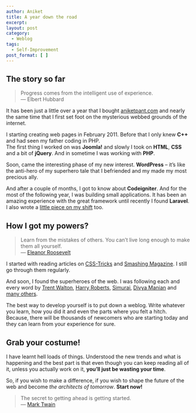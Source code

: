 ```yaml
---
author: Aniket
title: A year down the road
excerpt:
layout: post
category:
  - Weblog
tags:
  - Self-Improvement
post_format: [ ]
---
```

## The story so far

> Progress comes from the intelligent use of experience.  
> — Elbert Hubbard

It has been just a little over a year that I bought [aniketpant.com][1] and nearly the same time that I first set foot on the mysterious webbed grounds of the internet.

I starting creating web pages in February 2011. Before that I only knew **C++** and had seen my father coding in PHP.  
The first thing I worked on was **Joomla!** and slowly I took on **HTML**, **CSS** and a bit of **jQuery**. And in sometime I was working with **PHP**.

Soon, came the interesting phase of my new interest. **WordPress** – it’s like the anti-hero of my superhero tale that I befriended and my made my most precious ally.

And after a couple of months, I got to know about **Codeigniter**. And for the most of the following year, I was building small applications. It has been an amazing experience with the great framework until recently I found **Laravel**. I also wrote a [little piece on my shift][2] too.

## How I got my powers?

> Learn from the mistakes of others. You can’t live long enough to make them all yourself.  
> — [Eleanor Roosevelt][3]<aside></aside> 

I started with reading articles on [CSS-Tricks][4] and [Smashing Magazine][5]. I still go through them regularly.

And soon, I found the superheroes of the web. I was following each and every word by [Trent Walton][6], [Harry Roberts][7], [Simurai][8], [Divya Manian][9] and [many others][10].

The best way to develop yourself is to put down a weblog. Write whatever you learn, how you did it and even the parts where you felt a hitch. Because, there will be thousands of newcomers who are starting today and they can learn from your experience for sure.

## Grab your costume!

I have learnt hell loads of things. Understood the new trends and what is happening and the best part is that even though you can keep reading all of it, unless you actually work on it, **you’ll just be wasting your time**.

So, if you wish to make a difference, if you wish to shape the future of the web and become *the architects of tomorrow*. **Start now!**

> The secret to getting ahead is getting started.  
> — [Mark Twain][11]

 [1]: http://aniketpant.com "My Website"
 [2]: http://www.aniketpant.com/article/a-shift-from-codeigniter-to-laravel "A shift from Codeignitier to Laravel"
 [3]: http://en.wikipedia.org/wiki/Eleanor_Roosevelt
 [4]: http://css-tricks.com/ "CSS-Tricks"
 [5]: http://smashingmagazine.com "Smashing Magazine"
 [6]: http://twitter.com/TrentWalton "@TrentWalton"
 [7]: http://twitter.com/csswizardry "@csswizardry"
 [8]: http://twitter.com/simurai "@simurai"
 [9]: http://twitter.com/divya "@divya"
 [10]: http://https://twitter.com/aniket_pant/get-webbed "List: Get Webbed by @aniket_pant"
 [11]: http://en.wikipedia.org/wiki/Mark_Twain